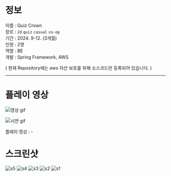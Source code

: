 # 정보
이름 : Quiz Crown <br>
장르 : `2d` `quiz` `casual` `co-op` <br>
기간 : 2024. 9-12. (3개월)  <br>
인원 : 2명 <br>
역할 : BE <br>
개발 : Spring Framework, AWS

( 현재 Repository에는 aws 자산 보호를 위해 소스코드만 등록되어 있습니다. )

<hr>

# 플레이 영상

![영상 gif](https://github.com/user-attachments/assets/03216142-c2bc-4a09-8752-b0a32595da21)

![시연 gif](https://github.com/user-attachments/assets/48274cab-9432-4442-894a-5ce030941bb6)

플레이 영상 : -

# 스크린샷

![s5](https://github.com/user-attachments/assets/85c38669-690b-45be-b48d-edf368e8b0db)
![s4](https://github.com/user-attachments/assets/3f05398d-48b7-496f-b1f4-c29df3afd7f4)
![s3](https://github.com/user-attachments/assets/f8b4e334-d8c7-4513-ae80-ed7045265767)
![s2](https://github.com/user-attachments/assets/ce38a487-b797-4bd4-9b4a-2cffb813c9d4)
![s1](https://github.com/user-attachments/assets/132d2f34-55a0-4435-8e65-500d0cbcd252)
